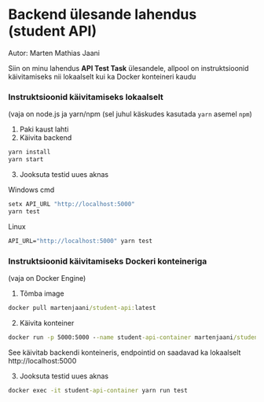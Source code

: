 # Backend ülesande lahendus (student API)
Autor: Marten Mathias Jaani

Siin on minu lahendus **API Test Task** ülesandele, allpool on instruktsioonid käivitamiseks nii lokaalselt kui ka Docker konteineri kaudu

### Instruktsioonid käivitamiseks lokaalselt 
(vaja on node.js ja yarn/npm (sel juhul käskudes kasutada ```yarn``` asemel ```npm```)

1. Paki kaust lahti
2. Käivita backend
```cmd
yarn install
yarn start
```
3. Jooksuta testid uues aknas

Windows cmd
```cmd
setx API_URL "http://localhost:5000"
yarn test
```
Linux
```cmd
API_URL="http://localhost:5000" yarn test
```

### Instruktsioonid käivitamiseks Dockeri konteineriga 
(vaja on Docker Engine)

1. Tõmba image
```cmd
docker pull martenjaani/student-api:latest
```
2. Käivita konteiner
```cmd
docker run -p 5000:5000 --name student-api-container martenjaani/student-api:latest
```
See käivitab backendi konteineris, endpointid on saadavad ka lokaalselt http://localhost:5000

3. Jooksuta testid uues aknas
```cmd
docker exec -it student-api-container yarn run test
```

